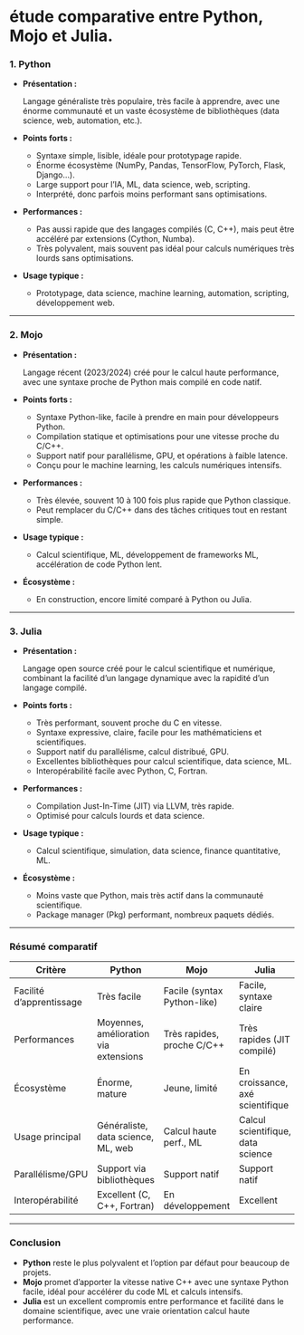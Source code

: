 # étude comparative entre Python, Mojo et Julia.

### 1. **Python**

- **Présentation :**
    
    Langage généraliste très populaire, très facile à apprendre, avec une énorme communauté et un vaste écosystème de bibliothèques (data science, web, automation, etc.).
    
- **Points forts :**
    - Syntaxe simple, lisible, idéale pour prototypage rapide.
    - Énorme écosystème (NumPy, Pandas, TensorFlow, PyTorch, Flask, Django...).
    - Large support pour l’IA, ML, data science, web, scripting.
    - Interprété, donc parfois moins performant sans optimisations.
- **Performances :**
    - Pas aussi rapide que des langages compilés (C, C++), mais peut être accéléré par extensions (Cython, Numba).
    - Très polyvalent, mais souvent pas idéal pour calculs numériques très lourds sans optimisations.
- **Usage typique :**
    - Prototypage, data science, machine learning, automation, scripting, développement web.

---

### 2. **Mojo**

- **Présentation :**
    
    Langage récent (2023/2024) créé pour le calcul haute performance, avec une syntaxe proche de Python mais compilé en code natif.
    
- **Points forts :**
    - Syntaxe Python-like, facile à prendre en main pour développeurs Python.
    - Compilation statique et optimisations pour une vitesse proche du C/C++.
    - Support natif pour parallélisme, GPU, et opérations à faible latence.
    - Conçu pour le machine learning, les calculs numériques intensifs.
- **Performances :**
    - Très élevée, souvent 10 à 100 fois plus rapide que Python classique.
    - Peut remplacer du C/C++ dans des tâches critiques tout en restant simple.
- **Usage typique :**
    - Calcul scientifique, ML, développement de frameworks ML, accélération de code Python lent.
- **Écosystème :**
    - En construction, encore limité comparé à Python ou Julia.

---

### 3. **Julia**

- **Présentation :**
    
    Langage open source créé pour le calcul scientifique et numérique, combinant la facilité d’un langage dynamique avec la rapidité d’un langage compilé.
    
- **Points forts :**
    - Très performant, souvent proche du C en vitesse.
    - Syntaxe expressive, claire, facile pour les mathématiciens et scientifiques.
    - Support natif du parallélisme, calcul distribué, GPU.
    - Excellentes bibliothèques pour calcul scientifique, data science, ML.
    - Interopérabilité facile avec Python, C, Fortran.
- **Performances :**
    - Compilation Just-In-Time (JIT) via LLVM, très rapide.
    - Optimisé pour calculs lourds et data science.
- **Usage typique :**
    - Calcul scientifique, simulation, data science, finance quantitative, ML.
- **Écosystème :**
    - Moins vaste que Python, mais très actif dans la communauté scientifique.
    - Package manager (Pkg) performant, nombreux paquets dédiés.

---

### Résumé comparatif

| Critère | Python | Mojo | Julia |
| --- | --- | --- | --- |
| Facilité d’apprentissage | Très facile | Facile (syntax Python-like) | Facile, syntaxe claire |
| Performances | Moyennes, amélioration via extensions | Très rapides, proche C/C++ | Très rapides (JIT compilé) |
| Écosystème | Énorme, mature | Jeune, limité | En croissance, axé scientifique |
| Usage principal | Généraliste, data science, ML, web | Calcul haute perf., ML | Calcul scientifique, data science |
| Parallélisme/GPU | Support via bibliothèques | Support natif | Support natif |
| Interopérabilité | Excellent (C, C++, Fortran) | En développement | Excellent |

---

### Conclusion

- **Python** reste le plus polyvalent et l’option par défaut pour beaucoup de projets.
- **Mojo** promet d’apporter la vitesse native C++ avec une syntaxe Python facile, idéal pour accélérer du code ML et calculs intensifs.
- **Julia** est un excellent compromis entre performance et facilité dans le domaine scientifique, avec une vraie orientation calcul haute performance.